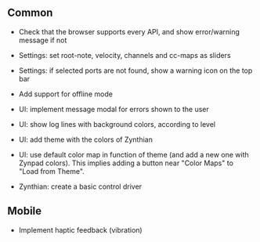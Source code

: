 
## Common

* Check that the browser supports every API, and show error/warning message if not
* Settings: set root-note, velocity, channels and cc-maps as sliders
* Settings: if selected ports are not found, show a warning icon on the top bar
* Add support for offline mode
* UI: implement message modal for errors shown to the user
* UI: show log lines with background colors, according to level
* UI: add theme with the colors of Zynthian
* UI: use default color map in function of theme (and add a new one with Zynpad colors). This implies adding a button near "Color Maps" to "Load from Theme".

* Zynthian: create a basic control driver


## Mobile

* Implement haptic feedback (vibration)
